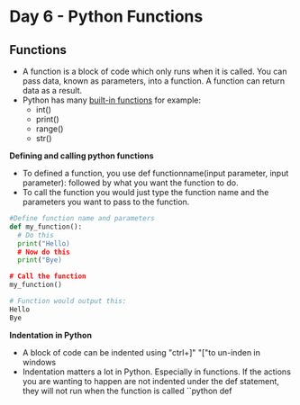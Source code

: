 # Day 6 - Python Functions


## Functions
- A function is a block of code which only runs when it is called. You can pass data, known as parameters, into a function. A function can return data as a result.
- Python has many [built-in functions](https://docs.python.org/3/library/functions.html) for example:
  + int()
  + print()
  + range()
  + str()

**Defining and calling python functions**
- To defined a function, you use def functionname(input parameter, input parameter): followed by what you want the function to do.
- To call the function you would just type the function name and the parameters you want to pass to the function.

```python
#Define function name and parameters
def my_function():
  # Do this
  print("Hello)
  # Now do this
  print("Bye)

# Call the function
my_function()

# Function would output this:
Hello
Bye
```
**Indentation in Python**
- A block of code can be indented using "ctrl+]" "["to un-inden in windows 
- Indentation matters a lot in Python. Especially in functions. If the actions you are wanting to happen are not indented under the def statement, they will not run when the function is called
``python
def 
